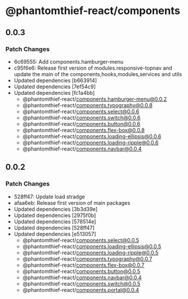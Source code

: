 # @phantomthief-react/components

## 0.0.3

### Patch Changes

- 6c69555: Add components.hamburger-menu
- c95f6e6: Release first version of modules.responsive-topnav and update the main of the components,hooks,modules,services and utils
- Updated dependencies [b663914]
- Updated dependencies [7ef54c9]
- Updated dependencies [fc1a4bb]
  - @phantomthief-react/components.hamburger-menu@0.0.2
  - @phantomthief-react/components.typography@0.0.8
  - @phantomthief-react/components.select@0.0.6
  - @phantomthief-react/components.switch@0.0.6
  - @phantomthief-react/components.button@0.0.6
  - @phantomthief-react/components.flex-box@0.0.8
  - @phantomthief-react/components.loading-ellipsis@0.0.6
  - @phantomthief-react/components.loading-ripple@0.0.6
  - @phantomthief-react/components.navbar@0.0.4

## 0.0.2

### Patch Changes

- 528ff47: Update load stradge
- afaa6eb: Release first version of main packages
- Updated dependencies [3b3d39e]
- Updated dependencies [2975f0b]
- Updated dependencies [578514e]
- Updated dependencies [528ff47]
- Updated dependencies [e513057]
  - @phantomthief-react/components.select@0.0.5
  - @phantomthief-react/components.loading-ellipsis@0.0.5
  - @phantomthief-react/components.loading-ripple@0.0.5
  - @phantomthief-react/components.typography@0.0.7
  - @phantomthief-react/components.flex-box@0.0.7
  - @phantomthief-react/components.button@0.0.5
  - @phantomthief-react/components.navbar@0.0.4
  - @phantomthief-react/components.switch@0.0.5
  - @phantomthief-react/components.portal@0.0.4
